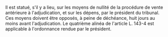 Il est statué, s'il y a lieu, sur les moyens de nullité de la procédure de vente antérieure à l'adjudication, et sur les dépens, par le président du tribunal. Ces moyens doivent être opposés, à peine de déchéance, huit jours au moins avant l'adjudication. Le quatrième alinéa de l'article L. 143-4 est applicable à l'ordonnance rendue par le président.

